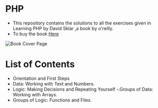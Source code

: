 # PHP

- This repository contains the solutions to all the exercises given in Learning PHP by David Sklar ,a book by o'reilly.
- To buy the book  <a href="https://www.amazon.com/Learning-PHP-5-David-Sklar/dp/0596005601">Here</a>

![Book Cover Page](https://raw.githubusercontent.com/abbbhucho/MyPHPWork/Learning_PHP_by_David_Schlar_Exercise_Solutions/51XWDNca+PL._SX379_BO1,204,203,200_.jpg)
  
# List of Contents
 
 - Orientation and First Steps
 - Data: Working with Text and Numbers.
 - Logic: Making Decisions and Repeating Yourself
 -.Groups of Data: Working with Arrays.
 - Groups of Logic: Functions and Files.
